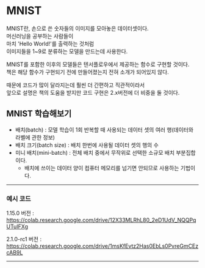 # MNIST

MNIST란, 손으로 쓴 숫자들의 이미지를 모아놓은 데이터셋이다.\
머신러닝을 공부하는 사람들이\
마치 'Hello World!'를 출력하는 것처럼\
이미지들을 1~9로 분류하는 모델을 만드는데 사용한다.

MNIST를 포함한 이후의 모델들은 텐서플로우에서 제공하는 함수로 구현할 것이다.\
책은 해당 함수가 구현되기 전에 만들어졌는지 전혀 소개가 되어있지 않다.

때문에 코드가 많이 달라지는데 훨씬 더 간편하고 직관적이라서\
앞으로 설명은 책의 도움을 받지만 코드 구현은 2.x버전에 더 비중을 둘 것이다.

## MNIST 학습해보기

+ 배치(batch) : 모델 학습이 1회 반복할 때 사용되는 데이터 셋의 여러 행(데이터와 라벨에 관한 정보)
+ 배치 크기(batch size) : 배치 한번에 사용될 데이터 셋의 행의 수
+ 미니 배치(mini-batch) : 전체 배치 중에서 무작위로 선택한 소규모 배치 부분집합이다.
  + 배치에 쓰이는 데이터 양이 컴퓨터 메모리를 넘기면 안되므로 사용하는 기법이다.

---
### 예시 코드

1.15.0 버전 : https://colab.research.google.com/drive/12X33MLRhL80_2eD1UdV_NQQPqUTuIFXg

2.1.0-rc1 버전 : https://colab.research.google.com/drive/1msKfEvtz2Has0EbLs0PvreGmCEzcAB9L

---
